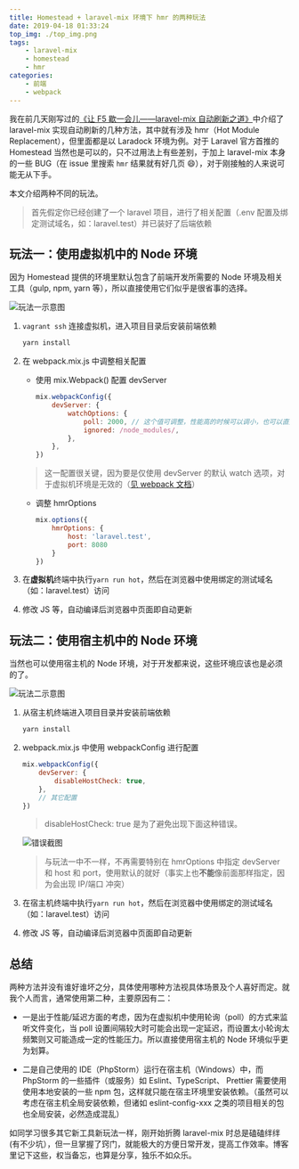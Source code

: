 ```yaml
---
title: Homestead + laravel-mix 环境下 hmr 的两种玩法
date: 2019-04-18 01:33:24
top_img: ./top_img.png
tags:
    - laravel-mix
    - homestead
    - hmr
categories:
    - 前端
    - webpack
---
```


我在前几天刚写过的[《让 F5 歇一会儿——laravel-mix 自动刷新之道》](https://tianyong90.com/2019/04/12/rang-f5-xie-yi-hui-er-laravel-mix-zi-dong-shua-xin-zhi-dao/)中介绍了 laravel-mix 实现自动刷新的几种方法，其中就有涉及 hmr（Hot Module Replacement），但里面都是以 Laradock 环境为例。对于 Laravel 官方首推的 Homestead 当然也是可以的，只不过用法上有些差别，于加上 laravel-mix 本身的一些 BUG（在 issue 里搜索 `hmr` 结果就有好几页 :smile:），对于刚接触的人来说可能无从下手。

本文介绍两种不同的玩法。

> 首先假定你已经创建了一个 laravel 项目，进行了相关配置（.env 配置及绑定测试域名，如：laravel.test）并已装好了后端依赖

## 玩法一：使用虚拟机中的 Node 环境

因为 Homestead 提供的环境里默认包含了前端开发所需要的 Node 环境及相关工具（gulp, npm, yarn 等），所以直接使用它们似乎是很省事的选择。

![玩法一示意图](./方法1.png)

1. `vagrant ssh` 连接虚拟机，进入项目目录后安装前端依赖

    ```bash
    yarn install
    ```

1. 在 webpack.mix.js 中调整相关配置

    - 使用 mix.Webpack() 配置 devServer

        ```js
        mix.webpackConfig({
            devServer: {
                watchOptions: {
                    poll: 2000, // 这个值可调整，性能高的时候可以调小，也可以直接设置为 true
                    ignored: /node_modules/,
                },
            },
        })
        ```

    > 这一配置很关键，因为要是仅使用 devServer 的默认 watch 选项，对于虚拟机环境是无效的（[见 webpack 文档](https://webpack.js.org/configuration/watch/#watchoptionspoll)）

    - 调整 hmrOptions

        ```js
        mix.options({
            hmrOptions: {
                host: 'laravel.test',
                port: 8080
            }
        })
        ```

1. 在**虚拟机**终端中执行`yarn run hot`，然后在浏览器中使用绑定的测试域名（如：laravel.test）访问

1. 修改 JS 等，自动编译后浏览器中页面即自动更新

## 玩法二：使用宿主机中的 Node 环境

当然也可以使用宿主机的 Node 环境，对于开发都来说，这些环境应该也是必须的了。

![玩法二示意图](./方法2.png)

1. 从宿主机终端进入项目目录并安装前端依赖

    ```bash
    yarn install
    ```

1. webpack.mix.js 中使用 webpackConfig 进行配置

    ```js
    mix.webpackConfig({
        devServer: {
            disableHostCheck: true,
        },
        // 其它配置
    })
    ```

    > disableHostCheck: true 是为了避免出现下面这种错误。

    ![错误截图](./error.png)

    > 与玩法一中不一样，不再需要特别在 hmrOptions 中指定 devServer 和 host 和 port，使用默认的就好（事实上也**不能**像前面那样指定，因为会出现 IP/端口 冲突）

1. 在宿主机终端中执行`yarn run hot`，然后在浏览器中使用绑定的测试域名（如：laravel.test）访问

1. 修改 JS 等，自动编译后浏览器中页面即自动更新

## 总结

两种方法并没有谁好谁坏之分，具体使用哪种方法视具体场景及个人喜好而定。就我个人而言，通常使用第二种，主要原因有二：

- 一是出于性能/延迟方面的考虑，因为在虚拟机中使用轮询（poll）的方式来监听文件变化，当 poll 设置间隔较大时可能会出现一定延迟，而设置太小轮询太频繁则又可能造成一定的性能压力。所以直接使用宿主机的 Node 环境似乎更为划算。

- 二是自己使用的 IDE（PhpStorm）运行在宿主机（Windows）中，而 PhpStorm 的一些插件（或服务）如 Eslint、TypeScript、 Prettier 需要使用使用本地安装的一些 npm 包，这样就只能在宿主环境里安装依赖。（虽然可以考虑在宿主机全局安装依赖，但诸如 eslint-config-xxx 之类的项目相关的包也全局安装，必然造成混乱）

如同学习很多其它新工具新玩法一样，刚开始折腾 laravel-mix 时总是磕磕绊绊(有不少坑），但一旦掌握了窍门，就能极大的方便日常开发，提高工作效率。博客里记下这些，权当备忘，也算是分享，独乐不如众乐。
